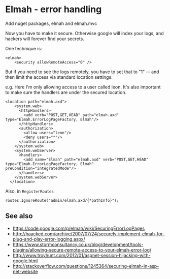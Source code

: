 # Elmah - error handling

Add nuget packages, elmah and elmah.mvc

Now you have to make it secure. Otherwise google will index your logs, and hackers will forever find your secrets.


One technique is:

    <elmah>
        <security allowRemoteAccess="0" />


But if you need to see the logs remotely, you have to set that to "1" -- and then limit the access via standard location settings.

e.g. Here I'm only allowing access to a user called leon. It's also important to make sure the handlers are under the secured location.


    <location path="elmah.axd">
        <system.web>
          <httpHandlers>
            <add verb="POST,GET,HEAD" path="elmah.axd" type="Elmah.ErrorLogPageFactory, Elmah"/>
          </httpHandlers>
          <authorization>
            <allow users="leon"/>
            <deny users="*"/>
          </authorization>
        </system.web>
        <system.webServer>
          <handlers>
            <add name="Elmah" path="elmah.axd" verb="POST,GET,HEAD" type="Elmah.ErrorLogPageFactory, Elmah" preCondition="integratedMode"/>
          </handlers>
        </system.webServer>
      </location>



Also, in `RegisterRoutes`

    routes.IgnoreRoute("admin/elmah.axd/{*pathInfo}");


## See also

 * https://code.google.com/p/elmah/wiki/SecuringErrorLogPages
 * http://haacked.com/archive/2007/07/24/securely-implement-elmah-for-plug-and-play-error-logging.aspx/
 * https://www.stormconsultancy.co.uk/blog/development/tools-plugins/allowing-secure-remote-access-to-your-elmah-error-log/
 * http://www.troyhunt.com/2012/01/aspnet-session-hijacking-with-google.html
 * http://stackoverflow.com/questions/1245364/securing-elmah-in-asp-net-website